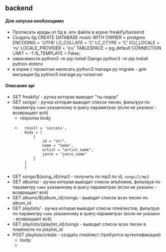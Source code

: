 ## backend
#### Для запуска необоходимо
- Прописать креды от бд в .env файле в корне freakify/backend
- Создать бд 
        CREATE DATABASE music
        WITH
        OWNER = postgres
        ENCODING = 'UTF8'
        LC_COLLATE = 'C'
        LC_CTYPE = 'C'
        ICU_LOCALE = 'ru'
        LOCALE_PROVIDER = 'icu'
        TABLESPACE = pg_default
        CONNECTION LIMIT = -1
        IS_TEMPLATE = False;
- зависимости 
        python3 -m pip install Django
        python3 -m pip install python-dotenv
- в корне с проектом написать 
        python3 manage.py migrate - для миграция бд
        python3 manage.py runserver

#### Описание api
- GET freakify/ - ручка которая выводит "ты пидор"
- GET songs/ - ручка которая выводит список песен, фильтруя по параметру ```name``` указанному в query параметрах (если не указано - возвращает всё)
    - response body
    - ```{
        result = 'success',
        body = [
            {
                id = "str",
                name = "name",
                artist = "artist_name",
                jenre = "jenre_name"
            }
        ]
        }
        ```
- GET songs/${song_id}/mp3 - получить по mp3 по id, ```songs/1/mp3```
- GET albums/ - ручка которая выводит список альбомов, фильтруя по параметру ```name``` указанному в query параметрах (если не указано - возвращает всё)
- GET albums/${album_id}/songs - выводит список всех песен по album_id
- GET playlists/ - ручка которая выводит список плейлистов, фильтруя по параметру ```name``` указанному в query параметрах (если не указано - возвращает всё)
- GET playlists/{playlist_id}/songs - выводит список всех песен в плейлисте по playlist_id
- POST playlists/create - создать плейлист (требуется аутентификация)
    - body:
    - 
